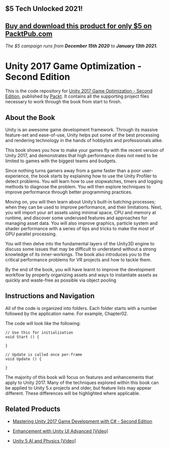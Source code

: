 ## $5 Tech Unlocked 2021!
[Buy and download this product for only $5 on PacktPub.com](https://www.packtpub.com/)
-----
*The $5 campaign         runs from __December 15th 2020__ to __January 13th 2021.__*

# Unity 2017 Game Optimization - Second Edition
This is the code repository for [Unity 2017 Game Optimization - Second Edition](https://www.packtpub.com/game-development/unity-2017-game-optimization-second-edition?utm_source=github&utm_medium=repository&utm_campaign=9781788392365), published by [Packt](https://www.packtpub.com/?utm_source=github). It contains all the supporting project files necessary to work through the book from start to finish.
## About the Book
Unity is an awesome game development framework. Through its massive feature-set and ease-of-use, Unity helps put some of the best processing and rendering technology in the hands of hobbyists and professionals alike.

This book shows you how to make your games fly with the recent version of Unity 2017, and demonstrates that high performance does not need to be limited to games with the biggest teams and budgets.

Since nothing turns gamers away from a game faster than a poor user-experience, the book starts by explaining how to use the Unity Profiler to detect problems. You will learn how to use stopwatches, timers and logging methods to diagnose the problem. You will then explore techniques to improve performance through better programming practices.

Moving on, you will then learn about Unity’s built-in batching processes; when they can be used to improve performance, and their limitations. Next, you will import your art assets using minimal space, CPU and memory at runtime, and discover some underused features and approaches for managing asset data. You will also improve graphics, particle system and shader performance with a series of tips and tricks to make the most of GPU parallel processing.

You will then delve into the fundamental layers of the Unity3D engine to discuss some issues that may be difficult to understand without a strong knowledge of its inner-workings. The book also introduces you to the critical performance problems for VR projects and how to tackle them.

By the end of the book, you will have learnt to improve the development workflow by properly organizing assets and ways to instantiate assets as quickly and waste-free as possible via object pooling

## Instructions and Navigation
All of the code is organized into folders. Each folder starts with a number followed by the application name. For example, Chapter02.



The code will look like the following:
```
// Use this for initialization
void Start () {

}

// Update is called once per-frame
void Update () {

}
```

The majority of this book will focus on features and enhancements that apply to Unity 2017. Many of the techniques explored within this book can be applied to Unity 5.x projects and older, but feature lists may appear different. These differences will be highlighted where applicable.

## Related Products
* [Mastering Unity 2017 Game Development with C# - Second Edition](https://www.packtpub.com/web-development/mastering-unity-2017-game-development-c-second-edition?utm_source=github&utm_medium=repository&utm_campaign=9781788479837)

* [Enhancement with Unity UI Advanced [Video]](https://www.packtpub.com/game-development/enhancement-unity-ui-advanced-video?utm_source=github&utm_medium=repository&utm_campaign=9781788297394)

* [Unity 5 AI and Physics [Video]](https://www.packtpub.com/game-development/unity-5-ai-and-physics-video?utm_source=github&utm_medium=repository&utm_campaign=9781786467294)

